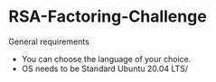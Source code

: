 # RSA-Factoring-Challenge

General requirements
* You can choose the language of your choice.
* OS needs to be Standard Ubuntu 20.04 LTS/
